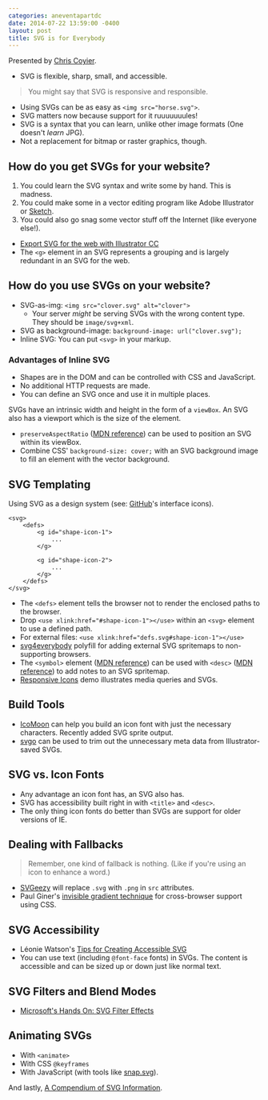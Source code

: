 ```yaml
---
categories: aneventapartdc
date: 2014-07-22 13:59:00 -0400
layout: post
title: SVG is for Everybody
---
```


Presented by [Chris Coyier](http://chriscoyier.net/).

- SVG is flexible, sharp, small, and accessible.

> You might say that SVG is responsive and responsible.

- Using SVGs can be as easy as `<img src="horse.svg">`.
- SVG matters now because support for it ruuuuuuules!
- SVG is a syntax that you can learn, unlike other image formats (One doesn't _learn_ JPG).
- Not a replacement for bitmap or raster graphics, though.


## How do you get SVGs for your website?

1. You could learn the SVG syntax and write some by hand. This is madness.
2. You could make some in a vector editing program like Adobe Illustrator or [Sketch](http://bohemiancoding.com/sketch/).
3. You could also go snag some vector stuff off the Internet (like everyone else!).

- [Export SVG for the web with Illustrator CC](http://creativedroplets.com/export-svg-for-the-web-with-illustrator-cc/)
- The `<g>` element in an SVG represents a grouping and is largely redundant in an SVG for the web.


## How do you use SVGs on your website?

- SVG-as-img: `<img src="clover.svg" alt="clover">`
	- Your server _might_ be serving SVGs with the wrong content type. They should be `image/svg+xml`.
- SVG as background-image: `background-image: url("clover.svg");`
- Inline SVG: You can put `<svg>` in your markup.

### Advantages of Inline SVG

- Shapes are in the DOM and can be controlled with CSS and JavaScript.
- No additional HTTP requests are made.
- You can define an SVG once and use it in multiple places.

SVGs have an intrinsic width and height in the form of a `viewBox`. An SVG also has a viewport which is the size of the element.

- `preserveAspectRatio` ([MDN reference](https://developer.mozilla.org/en-US/docs/Web/SVG/Attribute/preserveAspectRatio)) can be used to position an SVG within its viewBox.
- Combine CSS' `background-size: cover;` with an SVG background image to fill an element with the vector background.


## SVG Templating

Using SVG as a design system (see: [GitHub](https://github.com/)'s interface icons).

	<svg>
		<defs>
			<g id="shape-icon-1">
				...
			</g>

			<g id="shape-icon-2">
				...
			</g>
		</defs>
	</svg>

- The `<defs>` element tells the browser not to render the enclosed paths to the browser.
- Drop `<use xlink:href="#shape-icon-1"></use>` within an `<svg>` element to use a defined path.
- For external files: `<use xlink:href="defs.svg#shape-icon-1"></use>`
- [svg4everybody](https://github.com/jonathantneal/svg4everybody) polyfill for adding external SVG spritemaps to non-supporting browsers.
- The `<symbol>` element ([MDN reference](https://developer.mozilla.org/en-US/docs/Web/SVG/Element/symbol)) can be used with `<desc>` ([MDN reference](https://developer.mozilla.org/en-US/docs/Web/SVG/Element/desc)) to add notes to an SVG spritemap.
- [Responsive Icons](http://responsiveicons.co.uk/) demo illustrates media queries and SVGs.


## Build Tools

- [IcoMoon](http://icomoon.io/) can help you build an icon font with just the necessary characters. Recently added SVG sprite output.
- [svgo](https://github.com/svg/svgo) can be used to trim out the unnecessary meta data from Illustrator-saved SVGs.


## SVG vs. Icon Fonts

- Any advantage an icon font has, an SVG also has.
- SVG has accessibility built right in with `<title>` and `<desc>`.
- The only thing icon fonts do better than SVGs are support for older versions of IE.


## Dealing with Fallbacks

> Remember, one kind of fallback is nothing. (Like if you're using an icon to enhance a word.)

- [SVGeezy](http://benhowdle.im/svgeezy/) will replace `.svg` with `.png` in `src` attributes.
- Paul Giner's [invisible gradient technique](http://pauginer.tumblr.com/post/36614680636/invisible-gradient-technique) for cross-browser support using CSS.


## SVG Accessibility

- Léonie Watson's [Tips for Creating Accessible SVG](http://www.sitepoint.com/tips-accessible-svg/)
- You can use text (including `@font-face` fonts) in SVGs. The content is accessible and can be sized up or down just like normal text.


## SVG Filters and Blend Modes

- [Microsoft's Hands On: SVG Filter Effects](http://ie.microsoft.com/testdrive/graphics/hands-on-css3/hands-on_svg-filter-effects.htm)


## Animating SVGs

- With `<animate>`
- With CSS `@keyframes`
- With JavaScript (with tools like [snap.svg](http://snapsvg.io/)).

And lastly, [A Compendium of SVG Information](http://css-tricks.com/mega-list-svg-information/).
